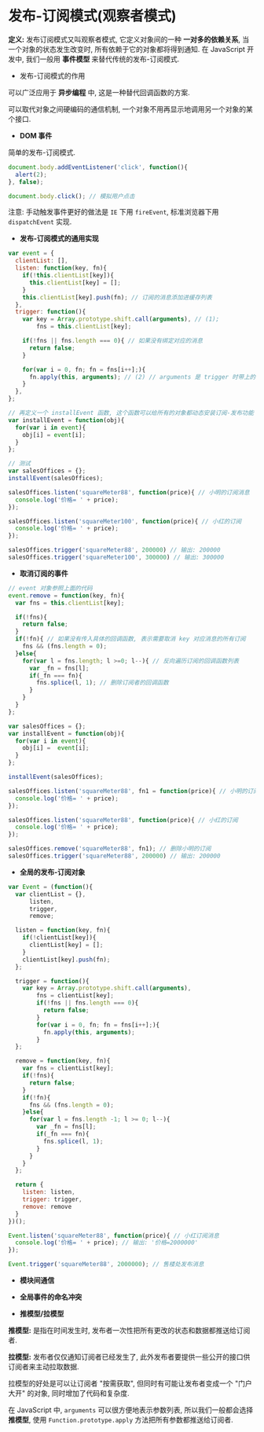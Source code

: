 # 发布-订阅模式(观察者模式)

**定义:** 发布订阅模式又叫观察者模式, 它定义对象间的一种 **一对多的依赖关系**, 当一个对象的状态发生改变时, 所有依赖于它的对象都将得到通知. 在 JavaScript 开发中, 我们一般用 **事件模型** 来替代传统的发布-订阅模式.

- 发布-订阅模式的作用

可以广泛应用于 **异步编程** 中, 这是一种替代回调函数的方案.

可以取代对象之间硬编码的通信机制, 一个对象不用再显示地调用另一个对象的某个接口.

- **DOM 事件**

简单的发布-订阅模式.

```js
document.body.addEventListener('click', function(){
  alert(2);
}, false);

document.body.click(); // 模拟用户点击
```

注意: 手动触发事件更好的做法是 `IE` 下用 `fireEvent`, 标准浏览器下用 `dispatchEvent` 实现.

- **发布-订阅模式的通用实现**

```js
var event = {
  clientList: [],
  listen: function(key, fn){
    if(!this.clientList[key]){
      this.clientList[key] = [];
    }
    this.clientList[key].push(fn); // 订阅的消息添加进缓存列表
  },
  trigger: function(){
    var key = Array.prototype.shift.call(arguments), // (1);
        fns = this.clientList[key];

    if(!fns || fns.length === 0){ // 如果没有绑定对应的消息
      return false;
    }

    for(var i = 0, fn; fn = fns[i++];){
      fn.apply(this, arguments); // (2) // arguments 是 trigger 时带上的参数
    }
  },
};

// 再定义一个 installEvent 函数, 这个函数可以给所有的对象都动态安装订阅-发布功能
var installEvent = function(obj){
  for(var i in event){
    obj[i] = event[i];
  }
};

// 测试
var salesOffices = {};
installEvent(salesOffices);

salesOffices.listen('squareMeter88', function(price){ // 小明的订阅消息
  console.log('价格= ' + price);
});

salesOffices.listen('squareMeter100', function(price){ // 小红的订阅
  console.log('价格= ' + price);
});

salesOffices.trigger('squareMeter88', 200000) // 输出: 200000
salesOffices.trigger('squareMeter100', 300000) // 输出: 300000
```

- **取消订阅的事件**

```js
// event 对象参照上面的代码
event.remove = function(key, fn){
  var fns = this.clientList[key];

  if(!fns){
    return false;
  }
  if(!fn){ // 如果没有传入具体的回调函数, 表示需要取消 key 对应消息的所有订阅
    fns && (fns.length = 0);
  }else{
    for(var l = fns.length; l >=0; l--){ // 反向遍历订阅的回调函数列表
      var _fn = fns[l];
      if(_fn === fn){
        fns.splice(l, 1); // 删除订阅者的回调函数
      }
    }
  }
};

var salesOffices = {};
var installEvent = function(obj){
  for(var i in event){
    obj[i] =  event[i];
  }
};

installEvent(salesOffices);

salesOffices.listen('squareMeter88', fn1 = function(price){ // 小明的订阅
  console.log('价格= ' + price);
});

salesOffices.listen('squareMeter88', function(price){ // 小红的订阅
  console.log('价格= ' + price);
});

salesOffices.remove('squareMeter88', fn1); // 删除小明的订阅
salesOffices.trigger('squareMeter88', 200000) // 输出: 200000
```

- **全局的发布-订阅对象**

```js
var Event = (function(){
  var clientList = {},
      listen,
      trigger,
      remove;

  listen = function(key, fn){
    if(!clientList[key]){
      clientList[key] = [];
    }
    clientList[key].push(fn);
  };

  trigger = function(){
    var key = Array.prototype.shift.call(arguments),
        fns = clientList[key];
        if(!fns || fns.length === 0){
          return false;
        }
        for(var i = 0, fn; fn = fns[i++];){
          fn.apply(this, arguments);
        }
  };

  remove = function(key, fn){
    var fns = clientList[key];
    if(!fns){
      return false;
    }
    if(!fn){
      fns && (fns.length = 0);
    }else{
      for(var l = fns.length -1; l >= 0; l--){
        var _fn = fns[l];
        if(_fn === fn){
          fns.splice(l, 1);
        }
      }
    }
  };

  return {
    listen: listen,
    trigger: trigger,
    remove: remove
  }
})();

Event.listen('squareMeter88', function(price){ // 小红订阅消息
  console.log('价格= ' + price); // 输出: '价格=2000000'
});

Event.trigger('squareMeter88', 2000000); // 售楼处发布消息
```

- **模块间通信**

- **全局事件的命名冲突**

- **推模型/拉模型**

**推模型:** 是指在时间发生时, 发布者一次性把所有更改的状态和数据都推送给订阅者.

**拉模型:** 发布者仅仅通知订阅者已经发生了, 此外发布者要提供一些公开的接口供订阅者来主动拉取数据.

拉模型的好处是可以让订阅者 "按需获取", 但同时有可能让发布者变成一个 "门户大开" 的对象, 同时增加了代码和复杂度.

在 JavaScript 中, `arguments` 可以很方便地表示参数列表, 所以我们一般都会选择 **推模型**, 使用 `Function.prototype.apply` 方法把所有参数都推送给订阅者.